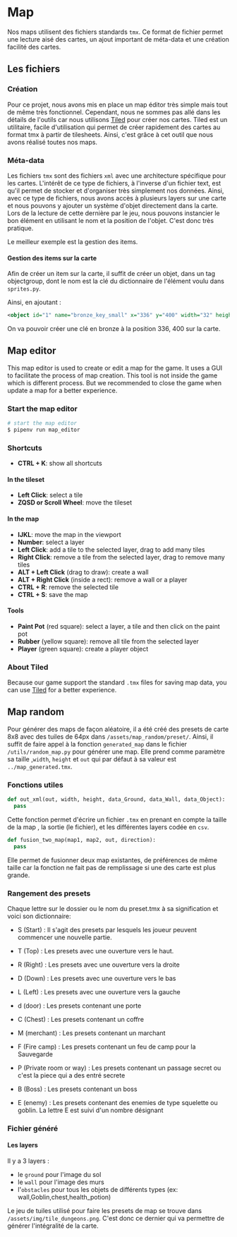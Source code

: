 # Map

Nos maps utilisent des fichiers standards `tmx`. Ce format de fichier permet une lecture aisé des cartes, un ajout important de méta-data et une création facilité des cartes.

## Les fichiers

### Création

Pour ce projet, nous avons mis en place un map éditor très simple mais tout de même très fonctionnel. Cependant, nous ne sommes pas allé dans les détails de l'outils car nous utilisons [Tiled](https://www.mapeditor.org/) pour créer nos cartes. Tiled est un utilitaire, facile d'utilisation qui permet de créer rapidement des cartes au format tmx à partir de tilesheets. Ainsi, c'est grâce à cet outil que nous avons réalisé toutes nos maps.

### Méta-data

Les fichiers `tmx` sont des fichiers `xml` avec une architecture spécifique pour les cartes. L'intérêt de ce type de fichiers, à l'inverse d'un fichier text, est qu'il permet de stocker et d'organiser très simplement nos données. Ainsi, avec ce type de fichiers, nous avons accès à plusieurs layers sur une carte et nous pouvons y ajouter un système d'objet directement dans la carte. Lors de la lecture de cette dernière par le jeu, nous pouvons instancier le bon élément en utilisant le nom et la position de l'objet. C'est donc très pratique.

Le meilleur exemple est la gestion des items.

#### Gestion des items sur la carte

Afin de créer un item sur la carte, il suffit de créer un objet, dans un tag objectgroup, dont le nom est la clé du dictionnaire de l'élément voulu dans `sprites.py`.

Ainsi, en ajoutant :

```xml
<object id="1" name="bronze_key_small" x="336" y="400" width="32" height="32"/>
```

On va pouvoir créer une clé en bronze à la position 336, 400 sur la carte.

## Map editor

This map editor is used to create or edit a map for the game. It uses a GUI to facilitate the process of map creation. This tool is not inside the game which is different process. But we recommended to close the game when update a map for a better experience.

### Start the map editor

```sh
# start the map editor
$ pipenv run map_editor
```

### Shortcuts

- **CTRL + K**: show all shortcuts

#### In the tileset

- **Left Click**: select a tile
- **ZQSD or Scroll Wheel**: move the tileset

#### In the map

- **IJKL**: move the map in the viewport
- **Number**: select a layer
- **Left Click**: add a tile to the selected layer, drag to add many tiles
- **Right Click**: remove a tile from the selected layer, drag to remove many tiles
- **ALT + Left Click** (drag to draw): create a wall
- **ALT + Right Click** (inside a rect): remove a wall or a player
- **CTRL + R**: remove the selected tile
- **CTRL + S**: save the map

#### Tools

- **Paint Pot** (red square): select a layer, a tile and then click on the paint pot
- **Rubber** (yellow square): remove all tile from the selected layer
- **Player** (green square): create a player object

### About Tiled

Because our game support the standard `.tmx` files for saving map data, you can use [Tiled](https://www.mapeditor.org/) for a better experience.

## Map random

Pour générer des maps de façon aléatoire, il a été créé des presets de carte 8x8 avec des tuiles de 64px dans `/assets/map_random/preset/`. Ainsi, il suffit de faire appel à la fonction `generated_map` dans le fichier `/utils/random_map.py` pour générer une map. Elle prend comme paramètre sa taille ,`width`, `height` et `out` qui par défaut à sa valeur est `../map_generated.tmx`.

### Fonctions utiles

```py
def out_xml(out, width, height, data_Ground, data_Wall, data_Object):
  pass
```

Cette fonction permet d'écrire un fichier `.tmx` en prenant en compte la taille de la map , la sortie (le fichier), et les différentes layers codée en `csv`.

```py
def fusion_two_map(map1, map2, out, direction):
  pass
```

Elle permet de fusionner deux map existantes, de préférences de même taille car la fonction ne fait pas de remplissage si une des carte est plus grande.

### Rangement des presets

Chaque lettre sur le dossier ou le nom du preset.tmx à sa signification et voici son dictionnaire:

- S (Start) : Il s'agit des presets par lesquels les joueur peuvent commencer une nouvelle partie.

- T (Top) : Les presets avec une ouverture vers le haut.

- R (Right) : Les presets avec une ouverture vers la droite

- D (Down) : Les presets avec une ouverture vers le bas

- L (Left) : Les presets avec une ouverture vers la gauche

- d (door) : Les presets contenant une porte

- C (Chest) : Les presets contenant un coffre

- M (merchant) : Les presets contenant un marchant

- F (Fire camp) : Les presets contenant un feu de camp pour la Sauvegarde

- P (Private room or way) : Les presets contenant un passage secret ou c'est la piece qui a des entré secrete

- B (Boss) : Les presets contenant un boss

- E (enemy) : Les presets contenant des enemies de type squelette ou goblin. La lettre E est suivi d'un nombre désignant

### Fichier généré

#### Les layers

Il y a 3 layers :

- le `ground` pour l'image du sol
- le `wall` pour l'image des murs
- l'`obstacles` pour tous les objets de différents types (ex: wall,Goblin,chest,health_potion)

Le jeu de tuiles utilisé pour faire les presets de map se trouve dans `/assets/img/tile_dungeons.png`. C'est donc ce dernier qui va permettre de générer l'intégralité de la carte.
